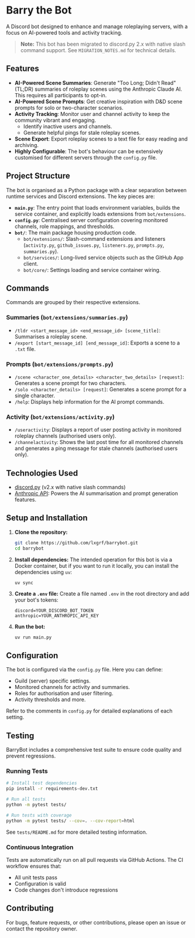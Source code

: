 # Barry the Bot

A Discord bot designed to enhance and manage roleplaying servers, with a focus on AI-powered tools and activity tracking.

> **Note:** This bot has been migrated to discord.py 2.x with native slash command support. See `MIGRATION_NOTES.md` for technical details.

## Features

-   **AI-Powered Scene Summaries**: Generate "Too Long; Didn't Read" (TL;DR) summaries of roleplay scenes using the Anthropic Claude AI. This requires all participants to opt-in.
-   **AI-Powered Scene Prompts**: Get creative inspiration with D&D scene prompts for solo or two-character scenarios.
-   **Activity Tracking**: Monitor user and channel activity to keep the community vibrant and engaging.
    -   Identify inactive users and channels.
    -   Generate helpful pings for stale roleplay scenes.
-   **Scene Export**: Export roleplay scenes to a text file for easy reading and archiving.
-   **Highly Configurable**: The bot's behaviour can be extensively customised for different servers through the `config.py` file.

## Project Structure

The bot is organised as a Python package with a clear separation between runtime services and Discord extensions. The key pieces are:

-   **`main.py`**: The entry point that loads environment variables, builds the service container, and explicitly loads extensions from `bot/extensions`.
-   **`config.py`**: Centralised server configuration covering monitored channels, role mappings, and thresholds.
-   **`bot/`**: The main package housing production code.
    -   `bot/extensions/`: Slash-command extensions and listeners (`activity.py`, `github_issues.py`, `listeners.py`, `prompts.py`, `summaries.py`).
    -   `bot/services/`: Long-lived service objects such as the GitHub App client.
    -   `bot/core/`: Settings loading and service container wiring.

## Commands

Commands are grouped by their respective extensions.

### Summaries (`bot/extensions/summaries.py`)
-   `/tldr <start_message_id> <end_message_id> [scene_title]`: Summarises a roleplay scene.
-   `/export [start_message_id] [end_message_id]`: Exports a scene to a `.txt` file.

### Prompts (`bot/extensions/prompts.py`)
-   `/scene <character_one_details> <character_two_details> [request]`: Generates a scene prompt for two characters.
-   `/solo <character_details> [request]`: Generates a scene prompt for a single character.
-   `/help`: Displays help information for the AI prompt commands.

### Activity (`bot/extensions/activity.py`)
-   `/useractivity`: Displays a report of user posting activity in monitored roleplay channels (authorised users only).
-   `/channelactivity`: Shows the last post time for all monitored channels and generates a ping message for stale channels (authorised users only).

## Technologies Used

-   [discord.py](https://github.com/Rapptz/discord.py) (v2.x with native slash commands)
-   [Anthropic API](https://www.anthropic.com/): Powers the AI summarisation and prompt generation features.

## Setup and Installation

1.  **Clone the repository:**
    ```bash
    git clone https://github.com/lxgrf/barrybot.git
    cd barrybot
    ```

2.  **Install dependencies:**
    The intended operation for this bot is via a Docker container, but if you want to run it locally, you can install the dependencies using `uv`:
    ```
    uv sync
    ```

3.  **Create a `.env` file:**
    Create a file named `.env` in the root directory and add your bot's tokens:
    ```
    discord=YOUR_DISCORD_BOT_TOKEN
    anthropic=YOUR_ANTHROPIC_API_KEY
    ```

4.  **Run the bot:**
    ```bash
    uv run main.py
    ```

## Configuration

The bot is configured via the `config.py` file. Here you can define:
-   Guild (server) specific settings.
-   Monitored channels for activity and summaries.
-   Roles for authorisation and user filtering.
-   Activity thresholds and more.

Refer to the comments in `config.py` for detailed explanations of each setting.

## Testing

BarryBot includes a comprehensive test suite to ensure code quality and prevent regressions.

### Running Tests

```bash
# Install test dependencies
pip install -r requirements-dev.txt

# Run all tests
python -m pytest tests/

# Run tests with coverage
python -m pytest tests/ --cov=. --cov-report=html
```

See `tests/README.md` for more detailed testing information.

### Continuous Integration

Tests are automatically run on all pull requests via GitHub Actions. The CI workflow ensures that:
- All unit tests pass
- Configuration is valid
- Code changes don't introduce regressions

## Contributing

For bugs, feature requests, or other contributions, please open an issue or contact the repository owner.
